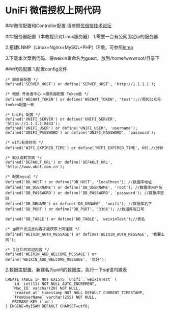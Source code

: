 UniFi 微信授权上网代码
===========

###微信配置和Controller配置
请参照[优倍快技术论坛](http://bbs.ubnt.com.cn/forum.php?mod=viewthread&tid=9914&page=1)

###服务器配置（本教程针对Linux服务器）
1.需要一台有公网固定ip的服务器

2.搭建LNMP（Linux+Nginx+MySQL+PHP）环境，可参照[lnmp](http://lnmp.org/install.html)

3.下载本次案例代码，将weixin重命名为guest，放到/home/wwwroot/目录下

###代码配置
1.配置config文件

	/* 服务器配置 */
	defined('SERVER_HOST') or define('SERVER_HOST', 'http://1.1.1.1');

	/* 微信 开发者中心->服务器配置 Token值 */
	defined('WECHAT_TOKEN') or define('WECHAT_TOKEN', 'test');//需和公众号tonken配置一致

	/* UniFi 配置 */
	defined('UNIFI_SERVER') or define('UNIFI_SERVER', 'https://1.1.1.1:8443');
	defined('UNIFI_USER') or define('UNIFI_USER', 'username');
	defined('UNIFI_PASSWORD') or define('UNIFI_PASSWORD', 'password');

	/* wifi有效时间 */
	defined('WIFI_EXPIRED_TIME') or define('WIFI_EXPIRED_TIME', 60);//分钟

	/* 默认跳转页面 */
	defined('DEFAULT_URL') or define('DEFAULT_URL', 'http://www.ubnt.com.cn');

	/* 配置mysql */
	defined('DB_HOST') or define('DB_HOST', 'localhost'); //数据库地址
	defined('DB_USERNAME') or define('DB_USERNAME', 'root'); //数据库用户名
	defined('DB_PASSWORD') or define('DB_PASSWORD', 'password'); //数据库密码
	defined('DB_DBNAME') or define('DB_DBNAME', 'unifi'); //数据库名字
	defined('DB_PORT') or define('DB_PORT', '3306'); //数据库端口号

	defined('DB_TABLE') or define('DB_TABLE', 'weixinTest');//表名

	/* 当用户发送此内容才能获取上网连接 */
	defined('WEIXIN_AUTH_MESSAGE') or define('WEIXIN_AUTH_MESSAGE', '我要上网');

	/* 关注后的欢迎内容 */
	defined('WEIXIN_ADD_WELCOME_MESSAGE') or define('WEIXIN_ADD_WELCOME_MESSAGE', '您好');

2.数据库配置。新建名为unifi的数据库，执行一下sql语句建表

	CREATE TABLE IF NOT EXISTS `unifi`.`weixinTest` (
	   `id` int(11) NOT NULL AUTO_INCREMENT,
	   `Mac_ID` varchar(20) NOT NULL,
	   `created_at` timestamp NOT NULL DEFAULT CURRENT_TIMESTAMP,
	   `fromUserName` varchar(255) NOT NULL,
	   PRIMARY KEY (`id`)
	) ENGINE=MyISAM DEFAULT CHARSET=utf8;